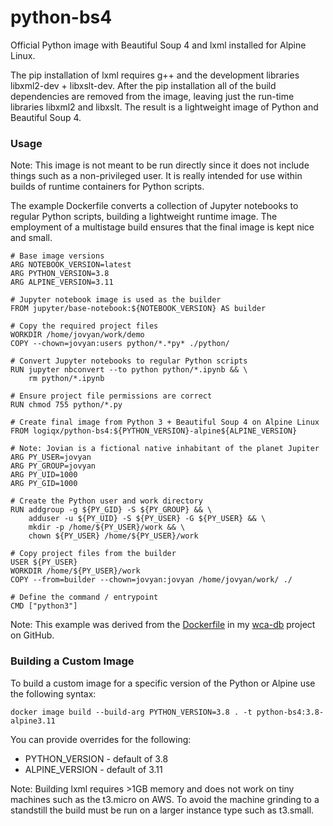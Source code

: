 # python-bs4

Official Python image with Beautiful Soup 4 and lxml installed for Alpine Linux.

The pip installation of lxml requires g++ and the development libraries libxml2-dev + libxslt-dev. After the pip installation all of the build dependencies are removed from the image, leaving just the run-time libraries libxml2 and libxslt. The result is a lightweight image of Python and Beautiful Soup 4.

### Usage

Note: This image is not meant to be run directly since it does not include things such as a non-privileged user. It is really intended for use within builds of runtime containers for Python scripts.

The example Dockerfile converts a collection of Jupyter notebooks to regular Python scripts, building a lightweight runtime image. The employment of a multistage build ensures that the final image is kept nice and small.

```
# Base image versions
ARG NOTEBOOK_VERSION=latest
ARG PYTHON_VERSION=3.8
ARG ALPINE_VERSION=3.11

# Jupyter notebook image is used as the builder
FROM jupyter/base-notebook:${NOTEBOOK_VERSION} AS builder

# Copy the required project files
WORKDIR /home/jovyan/work/demo
COPY --chown=jovyan:users python/*.*py* ./python/

# Convert Jupyter notebooks to regular Python scripts
RUN jupyter nbconvert --to python python/*.ipynb && \
    rm python/*.ipynb

# Ensure project file permissions are correct
RUN chmod 755 python/*.py

# Create final image from Python 3 + Beautiful Soup 4 on Alpine Linux
FROM logiqx/python-bs4:${PYTHON_VERSION}-alpine${ALPINE_VERSION}

# Note: Jovian is a fictional native inhabitant of the planet Jupiter
ARG PY_USER=jovyan
ARG PY_GROUP=jovyan
ARG PY_UID=1000
ARG PY_GID=1000

# Create the Python user and work directory
RUN addgroup -g ${PY_GID} -S ${PY_GROUP} && \
    adduser -u ${PY_UID} -S ${PY_USER} -G ${PY_USER} && \
    mkdir -p /home/${PY_USER}/work && \
    chown ${PY_USER} /home/${PY_USER}/work

# Copy project files from the builder
USER ${PY_USER}
WORKDIR /home/${PY_USER}/work
COPY --from=builder --chown=jovyan:jovyan /home/jovyan/work/ ./

# Define the command / entrypoint
CMD ["python3"]
```

Note: This example was derived from the [Dockerfile](https://github.com/Logiqx/wca-db/blob/master/Dockerfile) in my [wca-db](https://github.com/Logiqx/wca-db) project on GitHub.

### Building a Custom Image

To build a custom image for a specific version of the Python or Alpine use the following syntax:

```
docker image build --build-arg PYTHON_VERSION=3.8 . -t python-bs4:3.8-alpine3.11
```

You can provide overrides for the following:

- PYTHON_VERSION - default of 3.8
- ALPINE_VERSION - default of 3.11

Note: Building lxml requires >1GB memory and does not work on tiny machines such as the t3.micro on AWS. To avoid the machine grinding to a standstill the build must be run on a larger instance type such as t3.small.

